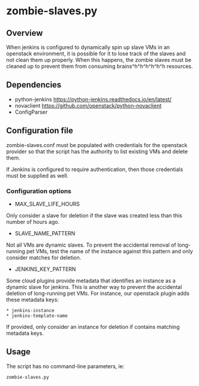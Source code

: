 # zombie-slaves.py

## Overview

When jenkins is configured to dynamically spin up slave VMs
in an openstack environment, it is possible for it to lose
track of the slaves and not clean them up properly.
When this happens, the zombie slaves must be cleaned up
to prevent them from consuming brains^h^h^h^h^h^h resources.

## Dependencies

  * python-jenkins https://python-jenkins.readthedocs.io/en/latest/
  * novaclient https://github.com/openstack/python-novaclient
  * ConfigParser

## Configuration file

zombie-slaves.conf must be populated with credentials for
the openstack provider so that the script has the authority
to list existing VMs and delete them.

If Jenkins is configured to require authentication, then those
credentials must be supplied as well.

### Configuration options

  * MAX_SLAVE_LIFE_HOURS

Only consider a slave for deletion if the slave was created
less than this number of hours ago.

  * SLAVE_NAME_PATTERN

Not all VMs are dynamic slaves.  To prevent the accidental
removal of long-running pet VMs, test the name of the instance
against this pattern and only consider matches for deletion.

  * JENKINS_KEY_PATTERN

Some cloud plugins provide metadata that identifies an instance
as a dynamic slave for jenkins.  This is another way to prevent
the accidental deletion of long-running pet VMs.  For instance, 
our openstack plugin adds these metadata keys:

    * jenkins-instance
    * jenkins-template-name

If provided, only consider an instance for deletion if contains
matching metadata keys.

## Usage

The script has no command-line parameters, ie:

  `zombie-slaves.py`

